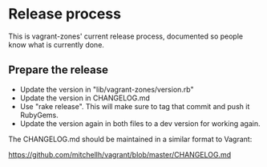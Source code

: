 # Release process

This is vagrant-zones' current release process, documented so people know what is
currently done.

## Prepare the release

* Update the version in "lib/vagrant-zones/version.rb"
* Update the version in CHANGELOG.md
* Use "rake release". This will make sure to tag that commit and push it RubyGems.
* Update the version again in both files to a dev version for working again.

The CHANGELOG.md should be maintained in a similar format to Vagrant:

https://github.com/mitchellh/vagrant/blob/master/CHANGELOG.md
